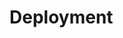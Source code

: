 #   Deployment

```{include} ./deployment/aws-eb/081_load_balanced.md
```

```{include} ./deployment/aws-eb/082_single_instance.md
```

```{include} ./deployment/083_ubuntu.md
```